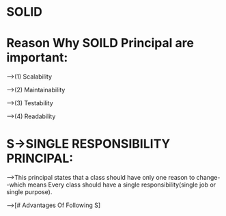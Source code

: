 # **SOLID**

# Reason Why SOILD Principal are important:

-->(1) Scalability

-->(2) Maintainability

-->(3) Testability

-->(4) Readability

# S->SINGLE RESPONSIBILITY PRINCIPAL:

-->This principal states that a class should have only one reason to change--which means Every class should have a single responsibility(single job or single purpose).

-->[# Advantages Of Following S]

